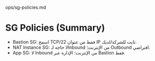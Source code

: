 ops/sg-policies.md

# SG Policies (Summary)

- Bastion SG: اسمح TCP/22 فقط من عنوان IP ثابت للشركة/لديك.
- NAT Instance SG: لا حاجة لـInbound من الإنترنت؛ Outbound افتراضي.
- App SG: لا Inbound من الإنترنت؛ الإدارة عبر Bastion فقط.
